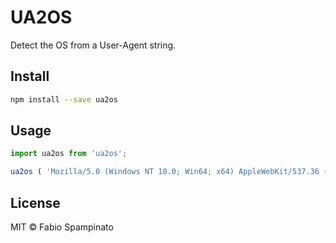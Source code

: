 # UA2OS

Detect the OS from a User-Agent string.

## Install

```sh
npm install --save ua2os
```

## Usage

```ts
import ua2os from 'ua2os';

ua2os ( 'Mozilla/5.0 (Windows NT 10.0; Win64; x64) AppleWebKit/537.36 (KHTML, like Gecko) Chrome/74.0.3729.169 Safari/537.36' ); // => 'windows'
```

## License

MIT © Fabio Spampinato
